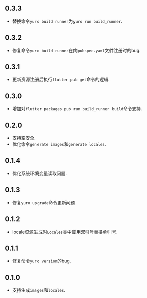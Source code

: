 ## 0.3.3

* 替换命令`yuro build runner`为`yuro run build_runner`.

## 0.3.2

* 修复命令`yuro build runner`在向`pubspec.yaml`文件注册时的bug.

## 0.3.1

* 更新资源注册后执行`flutter pub get`命令的逻辑.

## 0.3.0

* 增加对`flutter packages pub run build_runner build`命令支持.

## 0.2.0

* 支持空安全.
* 优化命令`generate images`和`generate locales`.

## 0.1.4

* 优化系统环境变量读取问题.

## 0.1.3

* 修复`yuro upgrade`命令更新问题.

## 0.1.2

* locale资源生成时`Locales`类中使用双引号替换单引号.

## 0.1.1

* 修复命令`yuro version`的bug.

## 0.1.0

* 支持生成`images`和`locales`.
